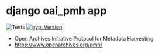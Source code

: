 # django oai_pmh app

![Tests](https://github.com/jnphilipp/django_oai_pmh/actions/workflows/django.yml/badge.svg)
[![pypi Version](https://img.shields.io/pypi/v/django-oai-pmh.svg?logo=pypi&logoColor=white)](https://pypi.org/project/django-oai-pmh/)

* Open Archives Initiative Protocol for Metadata Harvesting
* https://www.openarchives.org/pmh/
